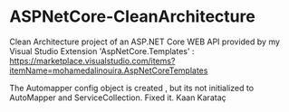 # ASPNetCore-CleanArchitecture
Clean Architecture project of an ASP.NET Core WEB API provided by my Visual Studio Extension 'AspNetCore.Templates' : https://marketplace.visualstudio.com/items?itemName=mohamedalinouira.AspNetCoreTemplates


The Automapper config object is created , but its not initialized to AutoMapper and ServiceCollection. Fixed it.
Kaan Karataç
